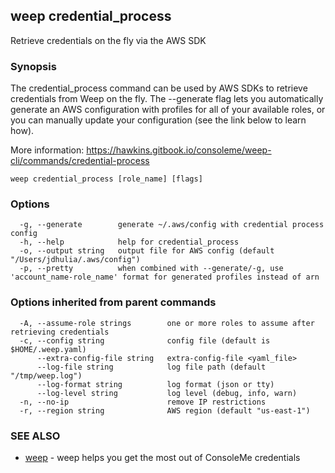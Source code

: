 ## weep credential_process

Retrieve credentials on the fly via the AWS SDK

### Synopsis

The credential_process command can be used by AWS SDKs to retrieve 
credentials from Weep on the fly. The --generate flag lets you automatically
generate an AWS configuration with profiles for all of your available roles, or 
you can manually update your configuration (see the link below to learn how).

More information: https://hawkins.gitbook.io/consoleme/weep-cli/commands/credential-process


```
weep credential_process [role_name] [flags]
```

### Options

```
  -g, --generate        generate ~/.aws/config with credential process config
  -h, --help            help for credential_process
  -o, --output string   output file for AWS config (default "/Users/jdhulia/.aws/config")
  -p, --pretty          when combined with --generate/-g, use 'account_name-role_name' format for generated profiles instead of arn
```

### Options inherited from parent commands

```
  -A, --assume-role strings        one or more roles to assume after retrieving credentials
  -c, --config string              config file (default is $HOME/.weep.yaml)
      --extra-config-file string   extra-config-file <yaml_file>
      --log-file string            log file path (default "/tmp/weep.log")
      --log-format string          log format (json or tty)
      --log-level string           log level (debug, info, warn)
  -n, --no-ip                      remove IP restrictions
  -r, --region string              AWS region (default "us-east-1")
```

### SEE ALSO

* [weep](weep.md)	 - weep helps you get the most out of ConsoleMe credentials

